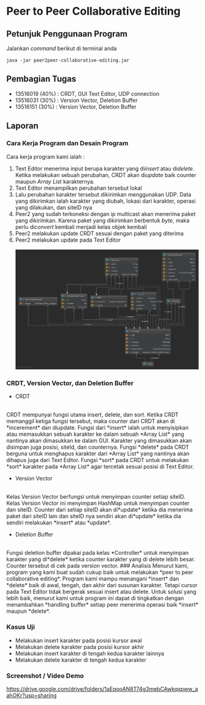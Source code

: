 # Peer to Peer Collaborative Editing

## Petunjuk Penggunaan Program
Jalankan *command* berikut di terminal anda
```
java -jar peer2peer-collaborative-editing.jar
```

## Pembagian Tugas
- 13516019 (40%) : CRDT, GUI Text Editor, UDP connection
- 13516031 (30%) : Version Vector, Deletion Buffer 
- 13516151 (30%) : Version Vector, Deletion Buffer

## Laporan
### Cara Kerja Program dan Desain Program
Cara kerja program kami ialah :
1. Text Editor menerima input berupa karakter yang di*insert* atau di*delete*.
Ketika melakukan sebuah perubahan, CRDT akan di*update* baik counter maupun *Array List* karakternya.
2. Text Editor menampilkan perubahan tersebut lokal 
3. Lalu perubahan karakter tersebut dikirimkan menggunakan UDP. Data yang 
dikirimkan ialah karakter yang diubah, lokasi dari karakter, operasi yang dilakukan, dan siteID nya
4. Peer2 yang sudah terkoneksi dengan ip multicast akan menerima paket yang dikirimkan.
Karena paket yang dikirimkan berbentuk *byte*, maka perlu di*convert* kembali menjadi kelas objek kembali
5. Peer2 melakukan update CRDT sesuai dengan paket yang diterima
6. Peer2 melakukan update pada Text Editor
<br><br>
![Arsitektur Program](peer2peer.png)

### CRDT, Version Vector, dan Deletion Buffer
- CRDT
<br>
CRDT mempunyai fungsi utama insert, delete, dan sort. Ketika CRDT
memanggil ketiga fungsi tersebut, maka counter dari CRDT akan di 
*incerement* dan diupdate. Fungsi dari *insert* ialah untuk menyisipkan 
atau memasukkan sebuah karakter ke dalam sebuah *Array List* yang nantinya 
akan dimasukkan ke dalam GUI. Karakter yang dimasukkan akan disimpan 
juga posisi, siteId, dan counternya. Fungsi *delete* pada CRDT berguna untuk
menghapus karakter dari *Array List* yang nantinya akan dihapus juga
dari Text Editor. Fungsi *sort* pada CRDT untuk melakukan *sort* karakter 
pada *Array List* agar tercetak sesuai posisi di Text Editor. 

- Version Vector 
<br>
Kelas Version Vector berfungsi untuk menyimpan counter setiap siteID.
Kelas Version Vector ini menyimpan HashMap untuk menyimpan counter dan siteID.
Counter dari setiap siteID akan di*update* ketika dia menerima paket 
dari siteID lain dan siteID nya sendiri akan di*update* ketika dia sendiri melakukan
*insert* atau *update*.

- Deletion Buffer
<br>
Fungsi deletion buffer dipakai pada kelas *Controller* untuk menyimpan 
karakter yang di*delete* ketika counter karakter yang di delete lebih
besar. Counter tersebut di cek pada version vector.
### Analisis
Menurut kami, program yang kami buat sudah cukup baik untuk melakukan
*peer to peer collaborative editing*. Program kami mampu menangani
*insert* dan *delete* baik di awal, tengah, dan akhir dari susunan
karakter. Tetapi cursor pada Text Editor tidak bergerak sesuai insert atau delete.
Untuk solusi yang lebih baik, menurut kami untuk program ini dapat 
di tingkatkan dengan menambahkan *handling buffer* setiap peer menerima 
operasi baik *insert* maupun *delete*.

### Kasus Uji
- Melakukan insert karakter pada posisi kursor awal 
- Melakukan delete karakter pada posisi kursor akhir 
- Melakukan insert karakter di tengah kedua karakter lainnya
- Melakukan delete karakter di tengah kedua karakter

### Screenshot / Video Demo
https://drive.google.com/drive/folders/1aEqooAN8T74g3mebCAwkqxpww_aahOKr?usp=sharing
